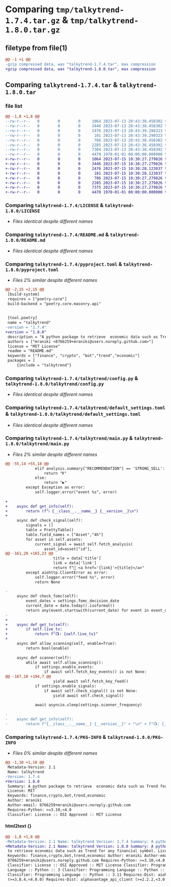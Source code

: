 # Comparing `tmp/talkytrend-1.7.4.tar.gz` & `tmp/talkytrend-1.8.0.tar.gz`

## filetype from file(1)

```diff
@@ -1 +1 @@
-gzip compressed data, was "talkytrend-1.7.4.tar", max compression
+gzip compressed data, was "talkytrend-1.8.0.tar", max compression
```

## Comparing `talkytrend-1.7.4.tar` & `talkytrend-1.8.0.tar`

### file list

```diff
@@ -1,8 +1,8 @@
--rw-r--r--   0        0        0     1064 2023-07-13 20:43:38.458302 talkytrend-1.7.4/LICENSE
--rw-r--r--   0        0        0     3446 2023-07-13 20:43:38.458302 talkytrend-1.7.4/README.md
--rw-r--r--   0        0        0     2476 2023-07-13 20:43:39.286323 talkytrend-1.7.4/pyproject.toml
--rw-r--r--   0        0        0      101 2023-07-13 20:43:39.290323 talkytrend-1.7.4/talkytrend/__init__.py
--rw-r--r--   0        0        0      706 2023-07-13 20:43:38.458302 talkytrend-1.7.4/talkytrend/config.py
--rw-r--r--   0        0        0     2285 2023-07-13 20:43:38.458302 talkytrend-1.7.4/talkytrend/default_settings.toml
--rw-r--r--   0        0        0     7304 2023-07-13 20:43:38.458302 talkytrend-1.7.4/talkytrend/main.py
--rw-r--r--   0        0        0     4470 1970-01-01 00:00:00.000000 talkytrend-1.7.4/PKG-INFO
+-rw-r--r--   0        0        0     1064 2023-07-15 10:30:27.279826 talkytrend-1.8.0/LICENSE
+-rw-r--r--   0        0        0     3446 2023-07-15 10:30:27.279826 talkytrend-1.8.0/README.md
+-rw-r--r--   0        0        0     2476 2023-07-15 10:30:28.123837 talkytrend-1.8.0/pyproject.toml
+-rw-r--r--   0        0        0      101 2023-07-15 10:30:28.123837 talkytrend-1.8.0/talkytrend/__init__.py
+-rw-r--r--   0        0        0      706 2023-07-15 10:30:27.279826 talkytrend-1.8.0/talkytrend/config.py
+-rw-r--r--   0        0        0     2285 2023-07-15 10:30:27.279826 talkytrend-1.8.0/talkytrend/default_settings.toml
+-rw-r--r--   0        0        0     7375 2023-07-15 10:30:27.279826 talkytrend-1.8.0/talkytrend/main.py
+-rw-r--r--   0        0        0     4470 1970-01-01 00:00:00.000000 talkytrend-1.8.0/PKG-INFO
```

### Comparing `talkytrend-1.7.4/LICENSE` & `talkytrend-1.8.0/LICENSE`

 * *Files identical despite different names*

### Comparing `talkytrend-1.7.4/README.md` & `talkytrend-1.8.0/README.md`

 * *Files identical despite different names*

### Comparing `talkytrend-1.7.4/pyproject.toml` & `talkytrend-1.8.0/pyproject.toml`

 * *Files 2% similar despite different names*

```diff
@@ -2,15 +2,15 @@
 [build-system]
 requires = ["poetry-core"]
 build-backend = "poetry.core.masonry.api"
 
 
 [tool.poetry]
 name = "talkytrend"
-version = "1.7.4"
+version = "1.8.0"
 description = "A python package to retrieve  economic data such as Trend for any financial symbol."
 authors = ["mraniki <8766259+mraniki@users.noreply.github.com>"]
 license = "MIT License"
 readme = "README.md"
 keywords = ["finance", "crypto", "bot","trend","economic"]
 packages = [
     {include = "talkytrend"}
```

### Comparing `talkytrend-1.7.4/talkytrend/config.py` & `talkytrend-1.8.0/talkytrend/config.py`

 * *Files identical despite different names*

### Comparing `talkytrend-1.7.4/talkytrend/default_settings.toml` & `talkytrend-1.8.0/talkytrend/default_settings.toml`

 * *Files identical despite different names*

### Comparing `talkytrend-1.7.4/talkytrend/main.py` & `talkytrend-1.8.0/talkytrend/main.py`

 * *Files 2% similar despite different names*

```diff
@@ -55,14 +55,18 @@
             elif analysis.summary["RECOMMENDATION"] == 'STRONG_SELL':
                 return "⏬"
             else:
                 return "▶️"
         except Exception as error:
             self.logger.error("event %s", error)
 
+
+    async def get_info(self):
+        return (f"ℹ️ {__class__.__name__} {__version__}\n")
+
     async def check_signal(self):
         signals = []
         table = PrettyTable()
         table.field_names = ["Asset","4h"]
         for asset in self.assets:
             current_signal = await self.fetch_analysis(
                 asset_id=asset["id"],
@@ -161,20 +165,23 @@
                     title = data['title']
                     link = data['link']
                     return f"📰 <a href='{link}'>{title}</a>"
         except aiohttp.ClientError as error:
             self.logger.error("feed %s", error)
             return None
 
-
     async def check_fomc(self):
         event_dates = settings.fomc_decision_date
         current_date = date.today().isoformat()
         return any(event.startswith(current_date) for event in event_dates)
-     
+
+    async def get_tv(self):
+        if self.live_tv:
+            return f"📺: {self.live_tv}"
+
     async def allow_scanning(self, enable=True):
         return bool(enable)
 
     async def scanner(self):
         while await self.allow_scanning():
             if settings.enable_events:
                 if await self.fetch_key_events() is not None:
@@ -187,10 +194,7 @@
                     yield await self.fetch_key_feed()
             if settings.enable_signals:
                 if await self.check_signal() is not None:
                     yield await self.check_signal()
 
             await asyncio.sleep(settings.scanner_frequency)
 
-
-    async def get_info(self):
-        return f"{__class__.__name__} {__version__}" + "\n" + f"📺: {__version__}"
```

### Comparing `talkytrend-1.7.4/PKG-INFO` & `talkytrend-1.8.0/PKG-INFO`

 * *Files 0% similar despite different names*

```diff
@@ -1,10 +1,10 @@
 Metadata-Version: 2.1
 Name: talkytrend
-Version: 1.7.4
+Version: 1.8.0
 Summary: A python package to retrieve  economic data such as Trend for any financial symbol.
 License: MIT
 Keywords: finance,crypto,bot,trend,economic
 Author: mraniki
 Author-email: 8766259+mraniki@users.noreply.github.com
 Requires-Python: >=3.10,<4.0
 Classifier: License :: OSI Approved :: MIT License
```

#### html2text {}

```diff
@@ -1,8 +1,8 @@
-Metadata-Version: 2.1 Name: talkytrend Version: 1.7.4 Summary: A python package
+Metadata-Version: 2.1 Name: talkytrend Version: 1.8.0 Summary: A python package
 to retrieve economic data such as Trend for any financial symbol. License: MIT
 Keywords: finance,crypto,bot,trend,economic Author: mraniki Author-email:
 8766259+mraniki@users.noreply.github.com Requires-Python: >=3.10,<4.0
 Classifier: License :: OSI Approved :: MIT License Classifier: Programming
 Language :: Python :: 3 Classifier: Programming Language :: Python :: 3.10
 Classifier: Programming Language :: Python :: 3.11 Requires-Dist: aiohttp
 (>=3.8.4,<4.0.0) Requires-Dist: alphavantage_api_client (>=2.2.2,<3.0.0)
```


